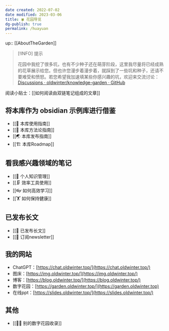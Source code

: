 ```yaml
---
date created: 2022-07-02
date modified: 2023-03-06
title: 🍀 花园导览
dg-publish: true
permalink: /huayuan
---
```


up:: [[AboutTheGarden]]

>[!INFO] 提示
>  
> 花园中我挖了很多坑，也有不少种子还在萌芽阶段，这里我尽量将已经成熟的花草展示给您。但也许您漫步着漫步着，就踩到了一些坑和种子，还请不要难受和愤怒。若您希望我加速填某些你感兴趣的坑，欢迎来交流讨论：[Discussions · oldwinter/knowledge-garden · GitHub](https://github.com/oldwinter/knowledge-garden/discussions)

阅读小贴士：[[如何阅读由双链笔记组成的文章]]

## 将本库作为 obsidian 示例库进行借鉴

- [[🧰 本库使用指南]]
- [[🍫 本库方法论指南]]
- [[🌏 本库发布指南]]
- [[🏗 本库Roadmap]]

## 看我感兴趣领域的笔记

- [[🧀 个人知识管理]]
- [[🗜 效率工具使用]]
- [[👓 如何高效学习]]
- [[🏋 如何保持健康]]

## 已发布长文

- [[🏹 已发布长文]]
- [[📩 订阅newsletter]]

## 我的网站

- ChatGPT：[https://chat.oldwinter.top/](https://chat.oldwinter.top/)
- 图床：[https://img.oldwinter.top/](https://img.oldwinter.top/)
- 博客：[https://blog.oldwinter.top/](https://blog.oldwinter.top/)
- 数字花园：[https://garden.oldwinter.top/](https://garden.oldwinter.top)
- 在线ppt：[https://slides.oldwinter.top/](https://slides.oldwinter.top/)

## 其他

- [[👬🏻 别的数字花园收录]]
